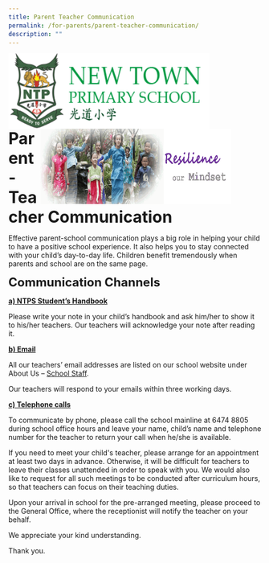 ```yaml
---
title: Parent Teacher Communication
permalink: /for-parents/parent-teacher-communication/
description: ""
---
```

<img src="/images/logosub.png" style="width:400px;height:150px;margin-left:0px;" align="left">

<img src="/images/Header%20GIF.gif" style="width:380px;height:150px;margin-right:60px;" align="right">
<br><br><br><br><br><br>

**<font size="6">Parent-Teacher Communication</font>**

Effective parent-school communication plays a big role in helping your child to have a positive school experience. It also helps you to stay connected with your child’s day-to-day life. Children benefit tremendously when parents and school are on the same page.


**<font size=5>Communication Channels</font>**

**<u>a) NTPS Student’s Handbook</u>**

Please write your note in your child’s handbook and ask him/her to show it to his/her teachers. Our teachers will acknowledge your note after reading it.

**<u>b) Email</u>**

All our teachers’ email addresses are listed on our school website under About Us – [School Staff](https://moe-newtownpri-staging.netlify.app/about-us/school-staff).

Our teachers will respond to your emails within three working days.

**<u>c) Telephone calls</u>**

To communicate by phone, please call the school mainline at 6474 8805 during school office hours and leave your name, child’s name and telephone number for the teacher to return your call when he/she is available.

If you need to meet your child's teacher, please arrange for an appointment at least two days in advance. Otherwise, it will be difficult for teachers to leave their classes unattended in order to speak with you. We would also like to request for all such meetings to be conducted after curriculum hours, so that teachers can focus on their teaching duties.

Upon your arrival in school for the pre-arranged meeting, please proceed to the General Office, where the receptionist will notify the teacher on your behalf.

We appreciate your kind understanding. 

Thank you.
